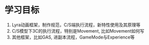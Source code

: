 # 学习目标

1. Lyra动画框架，制作规范，C/S端执行流程，新特性使用及其原理等
2. C/S模型下3C的执行流程，特别是Movement, 比如Movement如何写
3. 其他框架，比如GAS, 进副本流程，GameMode与Experience等